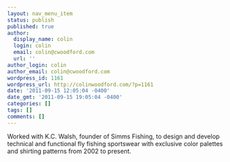 ```yaml
---
layout: nav_menu_item
status: publish
published: true
author:
  display_name: colin
  login: colin
  email: colin@cwoodford.com
  url: ''
author_login: colin
author_email: colin@cwoodford.com
wordpress_id: 1161
wordpress_url: http://colinwoodford.com/?p=1161
date: '2011-09-15 12:05:04 -0400'
date_gmt: '2011-09-15 19:05:04 -0400'
categories: []
tags: []
comments: []
---
```

<p>Worked with K.C. Walsh, founder of Simms Fishing, to design and develop technical and functional fly fishing sportswear with exclusive color palettes and shirting patterns from 2002 to present.</p>
